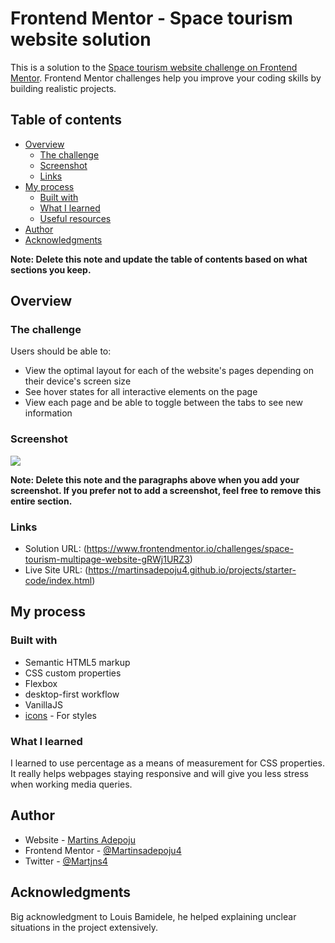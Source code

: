 # Frontend Mentor - Space tourism website solution

This is a solution to the [Space tourism website challenge on Frontend Mentor](https://www.frontendmentor.io/challenges/space-tourism-multipage-website-gRWj1URZ3). Frontend Mentor challenges help you improve your coding skills by building realistic projects.

## Table of contents

- [Overview](#overview)
  - [The challenge](#the-challenge)
  - [Screenshot](#screenshot)
  - [Links](#links)
- [My process](#my-process)
  - [Built with](#built-with)
  - [What I learned](#what-i-learned)
  - [Useful resources](#useful-resources)
- [Author](#author)
- [Acknowledgments](#acknowledgments)

**Note: Delete this note and update the table of contents based on what sections you keep.**

## Overview

### The challenge

Users should be able to:

- View the optimal layout for each of the website's pages depending on their device's screen size
- See hover states for all interactive elements on the page
- View each page and be able to toggle between the tabs to see new information

### Screenshot

![]("starter-code/screenshot.png")

**Note: Delete this note and the paragraphs above when you add your screenshot. If you prefer not to add a screenshot, feel free to remove this entire section.**

### Links

- Solution URL: (https://www.frontendmentor.io/challenges/space-tourism-multipage-website-gRWj1URZ3)
- Live Site URL: (https://martinsadepoju4.github.io/projects/starter-code/index.html)

## My process

### Built with

- Semantic HTML5 markup
- CSS custom properties
- Flexbox
- desktop-first workflow
- VanillaJS
- [icons](https://fontawesome.com/) - For styles



### What I learned

I learned to use percentage as a means of measurement for CSS properties. It really helps webpages staying responsive and will give you less stress when working media queries.


## Author

- Website - [Martins Adepoju](https://www.your-site.com)
- Frontend Mentor - [@Martinsadepoju4](https://www.frontendmentor.io/profile/Martinsadepoju4)
- Twitter - [@Martjns4](https://www.twitter.com/Martjns4)



## Acknowledgments

Big acknowledgment to Louis Bamidele, he helped explaining unclear situations in the project extensively.
